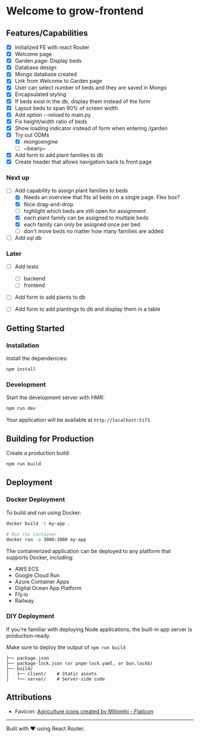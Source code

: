# Welcome to grow-frontend

## Features/Capabilities

- [x] Initialized FE with react Router
- [x] Welcome page
- [x] Garden page: Display beds
- [x] Database design
- [x] Mongo database created
- [x] Link from Welcome to Garden page
- [x] User can select number of beds and they are saved in Mongo
- [x] Encapsulated styling
- [x] If beds exist in the db, display them instead of the form
- [x] Layout beds to span 90% of screen width
- [x] Add option --reload to main.py
- [x] Fix height/width ratio of beds
- [x] Show loading indicator instead of form when entering /garden
- [x] Try out ODMs
    - [x] mongoengine
    - [ ] ~beany~
- [x] Add form to add plant families to db
- [x] Create header that allows navigation back to front page

### Next up
- [ ] Add capability to assign plant families to beds
    - [x] Needs an overview that fits all beds on a single page. Flex box?
    - [x] Nice drag-and-drop
    - [ ] highlight which beds are still open for assignment
    - [x] each plant family can be assigned to multiple beds
    - [x] each family can only be assigned once per bed
    - [ ] don't move beds no matter how many families are added
- [ ] Add sql db

### Later

- [ ] Add tests
    - [ ] backend
    - [ ] frontend
- [ ] Add form to add plants to db
- [ ] Add form to add plantings to db and display them in a table


## Getting Started

### Installation

Install the dependencies:

```bash
npm install
```

### Development

Start the development server with HMR:

```bash
npm run dev
```

Your application will be available at `http://localhost:5173`.

## Building for Production

Create a production build:

```bash
npm run build
```

## Deployment

### Docker Deployment

To build and run using Docker:

```bash
docker build -t my-app .

# Run the container
docker run -p 3000:3000 my-app
```

The containerized application can be deployed to any platform that supports Docker, including:

- AWS ECS
- Google Cloud Run
- Azure Container Apps
- Digital Ocean App Platform
- Fly.io
- Railway

### DIY Deployment

If you're familiar with deploying Node applications, the built-in app server is production-ready.

Make sure to deploy the output of `npm run build`

```
├── package.json
├── package-lock.json (or pnpm-lock.yaml, or bun.lockb)
├── build/
│   ├── client/    # Static assets
│   └── server/    # Server-side code
```

## Attributions

- Favicon: [Agriculture icons created by Mihimihi - Flaticon](https://www.flaticon.com/free-icons/agriculture)

---

Built with ❤️ using React Router.
